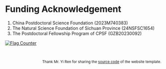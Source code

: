 # <i class="fas fa-donate"></i> Funding Acknowledgement

1. China Postdoctoral Science Foundation  (2023M740383)
2. The Natural Science Foundation of Sichuan Province (24NSFSC1654)
3. The Postdoctoral Fellowship Program of CPSF (GZB20230092)



<a href="https://info.flagcounter.com/dlv4"><img src="https://s11.flagcounter.com/count2/dlv4/bg_FFFFFF/txt_000000/border_CCCCCC/columns_8/maxflags_20/viewers_0/labels_0/pageviews_0/flags_0/percent_0/" alt="Flag Counter" border="0"></a>

<i class="fas fa-quote-right fa-2x fa-pull-right fa-border" aria-hidden="true"></i>

 <br />
<p style="text-align: right">
<small> Thank Mr. Yi Ren for sharing the <a href="https://github.com/RayeRen/acad-homepage.github.io">source code</a> of the website template. </small>
</p>


